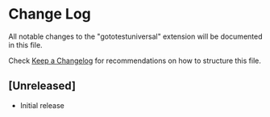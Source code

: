 # Change Log

All notable changes to the "gototestuniversal" extension will be documented in this file.

Check [Keep a Changelog](http://keepachangelog.com/) for recommendations on how to structure this file.

## [Unreleased]

- Initial release